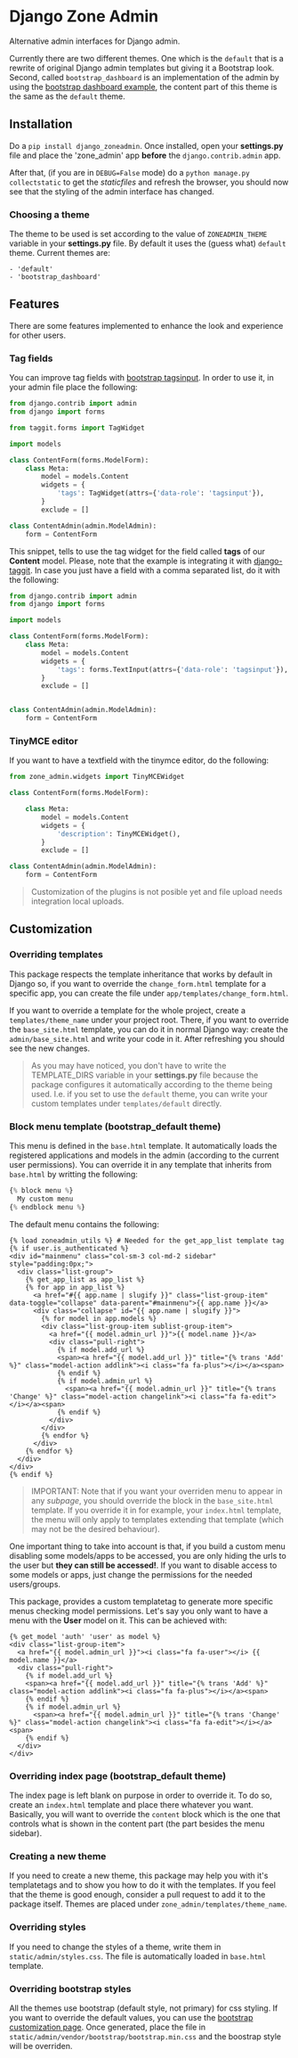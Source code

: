 # Django Zone Admin
Alternative admin interfaces for Django admin.

Currently there are two different themes. One which is the `default` that is a rewrite of original Django admin templates but giving it a Bootstrap look. Second, called `bootstrap_dashboard` is an implementation of the admin by using the [bootstrap dashboard example](http://getbootstrap.com/examples/dashboard/), the content part of this theme is the same as the `default` theme.

## Installation

Do a `pip install django_zoneadmin`. Once installed, open your **settings.py** file and place the 'zone_admin' app **before** the `django.contrib.admin` app.

After that, (if you are in `DEBUG=False` mode) do a `python manage.py collectstatic` to get the _staticfiles_ and refresh the browser, you should now see that the styling of the admin interface has changed.


### Choosing a theme

The theme to be used is set according to the value of `ZONEADMIN_THEME` variable in your **settings.py** file. By default it uses the (guess what) `default` theme. Current themes are:

    - 'default'
    - 'bootstrap_dashboard'



## Features

There are some features implemented to enhance the look and experience for other users.

### Tag fields

You can improve tag fields with [bootstrap tagsinput](http://timschlechter.github.io/bootstrap-tagsinput/examples/). In order to use it, in your admin file place the following:

```python
from django.contrib import admin
from django import forms

from taggit.forms import TagWidget

import models

class ContentForm(forms.ModelForm):
    class Meta:
        model = models.Content
        widgets = {
            'tags': TagWidget(attrs={'data-role': 'tagsinput'}),
        }
        exclude = []

class ContentAdmin(admin.ModelAdmin):
    form = ContentForm
```



This snippet, tells to use the tag widget for the field called **tags** of our **Content** model. Please, note that the example is integrating it with [django-taggit](https://github.com/alex/django-taggit). In case you just have a field with a comma separated list, do it with the following:


```python
from django.contrib import admin
from django import forms

import models

class ContentForm(forms.ModelForm):
    class Meta:
        model = models.Content
        widgets = {
            'tags': forms.TextInput(attrs={'data-role': 'tagsinput'}),
        }
        exclude = []


class ContentAdmin(admin.ModelAdmin):
    form = ContentForm
```


### TinyMCE editor

If you want to have a textfield with the tinymce editor, do the following:

```python
from zone_admin.widgets import TinyMCEWidget

class ContentForm(forms.ModelForm):

    class Meta:
        model = models.Content
        widgets = {
            'description': TinyMCEWidget(),
        }
        exclude = []

class ContentAdmin(admin.ModelAdmin):
    form = ContentForm
```

> Customization of the plugins is not posible yet and file upload needs integration local uploads.


## Customization

### Overriding templates

This package respects the template inheritance that works by default in Django so, if you want to override the `change_form.html` template for a specific app, you can create the file under `app/templates/change_form.html`.

If you want to override a template for the whole project, create a `templates/theme_name` under your project root. There, if you want to override the `base_site.html` template, you can do it in normal Django way: create the `admin/base_site.html` and write your code in it. After refreshing you should see the new changes.

> As you may have noticed, you don't have to write the TEMPLATE_DIRS variable in your **settings.py** file because the package configures it automatically according to the theme being used. I.e. if you set to use the `default` theme, you can write your custom templates under `templates/default` directly.

### Block menu template (bootstrap_default theme)

This menu is defined in the `base.html` template. It automatically loads the registered applications and models in the admin (according to the current user permissions). You can override it in any template that inherits from `base.html` by writting the following:

```python
{% block menu %}
  My custom menu
{% endblock menu %}
```

The default menu contains the following:

```Django
{% load zoneadmin_utils %} # Needed for the get_app_list template tag
{% if user.is_authenticated %}
<div id="mainmenu" class="col-sm-3 col-md-2 sidebar" style="padding:0px;">
  <div class="list-group">
    {% get_app_list as app_list %}
    {% for app in app_list %}
      <a href="#{{ app.name | slugify }}" class="list-group-item" data-toggle="collapse" data-parent="#mainmenu">{{ app.name }}</a>
      <div class="collapse" id="{{ app.name | slugify }}">
        {% for model in app.models %}
        <div class="list-group-item sublist-group-item">
          <a href="{{ model.admin_url }}">{{ model.name }}</a>
          <div class="pull-right">
            {% if model.add_url %}
            <span><a href="{{ model.add_url }}" title="{% trans 'Add' %}" class="model-action addlink"><i class="fa fa-plus"></i></a><span>
            {% endif %}
            {% if model.admin_url %}
              <span><a href="{{ model.admin_url }}" title="{% trans 'Change' %}" class="model-action changelink"><i class="fa fa-edit"></i></a><span>
            {% endif %}
          </div>
        </div>
        {% endfor %}
      </div>
    {% endfor %}
  </div>
</div>
{% endif %}
```

> IMPORTANT: Note that if you want your overriden menu to appear in any _subpage_, you should override the block in the `base_site.html` template. If you override it in for example, your `index.html` template, the menu will only apply to templates extending that template (which may not be the desired behaviour).

One important thing to take into account is that, if you build a custom menu disabling some models/apps to be accessed, you are only hiding the urls to the user but **they can still be accessed!**. If you want to disable access to some models or apps, just change the permissions for the needed users/groups.

This package, provides a custom templatetag to generate more specific menus checking model permissions. Let's say you only want to have a menu with the **User** model on it. This can be achieved with:

```Django
{% get_model 'auth' 'user' as model %}
<div class="list-group-item">
  <a href="{{ model.admin_url }}"><i class="fa fa-user"></i> {{ model.name }}</a>
  <div class="pull-right">
    {% if model.add_url %}
    <span><a href="{{ model.add_url }}" title="{% trans 'Add' %}" class="model-action addlink"><i class="fa fa-plus"></i></a><span>
    {% endif %}
    {% if model.admin_url %}
      <span><a href="{{ model.admin_url }}" title="{% trans 'Change' %}" class="model-action changelink"><i class="fa fa-edit"></i></a><span>
    {% endif %}
  </div>
</div>
```

### Overriding index page (bootstrap_default theme)

The index page is left blank on purpose in order to override it. To do so, create an `index.html` template and place there whatever you want. Basically, you will want to override the `content` block which is the one that controls what is shown in the content part (the part besides the menu sidebar).


### Creating a new theme

If you need to create a new theme, this package may help you with it's templatetags and to show you how to do it with the templates. If you feel that the theme is good enough, consider a pull request to add it to the package itself. Themes are placed under `zone_admin/templates/theme_name`.

### Overriding styles

If you need to change the styles of a theme, write them in `static/admin/styles.css`. The file is automatically loaded in `base.html` template.

### Overriding bootstrap styles

All the themes use bootstrap (default style, not primary) for css styling. If you want to override the default values, you can use the [bootstrap customization page](http://getbootstrap.com/customize/). Once generated, place the file in `static/admin/vendor/bootstrap/bootstrap.min.css` and the boostrap style will be overriden.
